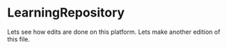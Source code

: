 # LearningRepository
Lets see how edits are done on this platform.
Lets make another edition of this file.
